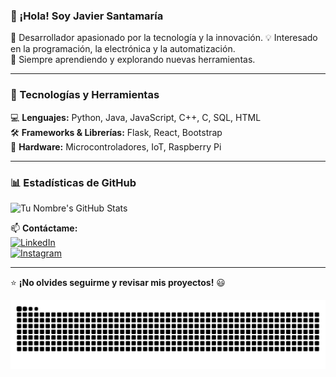 ### 👋 ¡Hola! Soy Javier Santamaría 

🔧 Desarrollador apasionado por la tecnología y la innovación. 
💡 Interesado en la programación, la electrónica y la automatización.  
🚀 Siempre aprendiendo y explorando nuevas herramientas.  

---

### 🚀 Tecnologías y Herramientas  
💻 **Lenguajes:** Python, Java, JavaScript, C++, C, SQL, HTML  
🛠 **Frameworks & Librerías:** Flask, React, Bootstrap  
🔌 **Hardware:** Microcontroladores, IoT, Raspberry Pi  

---

### 📊 Estadísticas de GitHub  
![Tu Nombre's GitHub Stats](https://github-readme-stats.vercel.app/api?username=javiers2004&show_icons=true&theme=radical)  

📫 **Contáctame:**  
[![LinkedIn](https://img.shields.io/badge/LinkedIn-blue?style=flat&logo=linkedin)](https://www.linkedin.com/in/javier-santamaría-pascual-871597213)  
[![Instagram](https://img.shields.io/badge/Instagram-E4405F?style=flat&logo=instagram&logoColor=white)](https://instagram.com/javier.santamaria_)

---

⭐ **¡No olvides seguirme y revisar mis proyectos!** 😃 


<img src="https://raw.githubusercontent.com/javiers2004/javiers2004/output/snake.svg" alt="Snake animation" />

###


